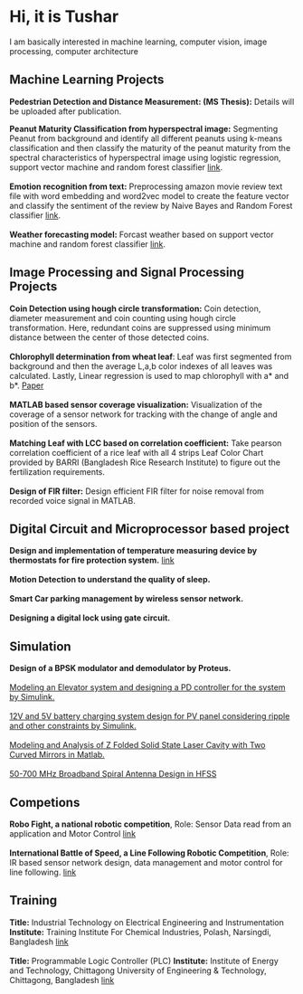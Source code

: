 
# Hi, it is Tushar
I am basically interested in machine learning, computer vision, image processing, computer architecture

## Machine Learning Projects

**Pedestrian Detection and Distance Measurement: (MS Thesis):** Details will be uploaded after publication.

**Peanut Maturity Classification from hyperspectral image:** Segmenting Peanut from background and identify all different peanuts using k-means classification and then classify the maturity of the peanut maturity from the spectral characteristics of hyperspectral image using logistic regression, support vector machine and random forest classifier [link](https://github.com/stushar047/Peanut_Maturity_Classification). <br><br>
**Emotion recognition from text:** Preprocessing amazon movie review text file with word embedding and word2vec model to create the feature vector and classify the sentiment of the review by Naive Bayes and Random Forest classifier [link](https://github.com/stushar047/Emotion-from-Text). <br>
<br>
**Weather forecasting model:** Forcast weather based on support vector machine and random forest classifier [link](https://github.com/stushar047/Weather_Forecast).

## Image Processing and Signal Processing Projects

**Coin Detection using hough circle transformation:** Coin detection, diameter measurement and coin counting using hough circle transformation. Here, redundant coins are suppressed using minimum distance between the center of those detected coins. <br>
<br>
**Chlorophyll determination from wheat leaf**: Leaf was first segmented from background and then the average L,a,b color indexes of all leaves was calculated. Lastly, Linear regression is used to map chlorophyll with a* and b*. [Paper](https://www.researchgate.net/publication/332586475_A_Lowcost_Image_Processing_Based_Technique_to_Estimate_Chlorophyll_in_Winter_Wheat)<br> 
<br>
**MATLAB based sensor coverage visualization:** Visualization of the coverage of a sensor network for tracking with the change of angle and position of the sensors. 
<br><br>
**Matching Leaf with LCC based on correlation coefficient:** Take pearson correlation coefficient of a rice leaf with all 4 strips Leaf Color Chart provided by BARRI (Bangladesh Rice Research Institute) to figure out the fertilization requirements. 
<br>
<br>
**Design of FIR filter:** Design efficient FIR filter for noise removal from recorded voice signal in MATLAB. 

## Digital Circuit and Microprocessor based project

**Design and implementation of temperature measuring device by thermostats for fire protection system.** [link](https://github.com/stushar047/-Instrumentation-of-a-digital-thermometer-using-PIC-microcontroller-and-thermistor)<br><br>
**Motion Detection to understand the quality of sleep.**<br><br>
**Smart Car parking management by wireless sensor network.**<br><br>
**Designing a digital lock using gate circuit.**<br>

## Simulation 
**Design of a BPSK modulator and demodulator by Proteus.** <br><br>
[Modeling an Elevator system and designing a PD controller for the system by Simulink.](https://docs.google.com/document/d/1P3vRAhSMe8a7i90OCLwvLAx79Ks7aqwF/edit)
 <br><br>
[12V and 5V battery charging system design for PV panel considering ripple and other constraints by Simulink.](https://github.com/stushar047/Simulink-Design-of-12V-and-5V-battery-charging-system-from-PV-module-)<br><br>
[Modeling and Analysis of Z Folded Solid State Laser Cavity with Two Curved Mirrors in Matlab.](https://www.researchgate.net/publication/325155335_Modeling_and_Analysis_of_Z_Folded_Solid_State_Laser_Cavity_with_Two_Curved_Mirrors)
<br><br>
[50-700 MHz Broadband Spiral Antenna Design in HFSS ](https://github.com/stushar047/Antenna-Design-in-HFSS)

## Competions
**Robo Fight, a national robotic competition**, Role: Sensor Data read from an application and Motor Control [link](https://www.facebook.com/robo.fight.2014/)<br>
<br>
**International Battle of Speed, a Line Following Robotic Competition**, Role: IR based sensor network design, data management and motor control for line following. [link](https://www.facebook.com/events/d41d8cd9/international-engineering-innovation-summit-bangladesh-2015/1565516937041763/)

## Training
**Title:** Industrial Technology on Electrical Engineering and Instrumentation **Institute:** Training Institute For Chemical Industries, Polash, Narsingdi, Bangladesh [link](https://www.lawyersnjurists.com/article/training-institute-chemical-industries-polash-narshingdi-1611/)<br><br>
**Title:** Programmable Logic Controller (PLC) **Institute:** Institute of Energy and Technology, Chittagong University of Engineering & Technology, Chittagong, Bangladesh [link](http://www.cuet.ac.bd/index.php/institute/iet)

